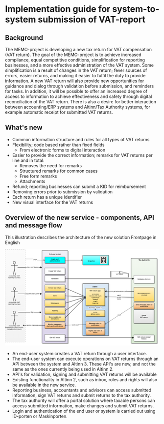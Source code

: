 # Implementation guide for system-to-system submission of VAT-report

## Background
The MEMO-project is developing a new tax return for VAT compensation (VAT return). The goal of the MEMO-project is to achieve increased compliance, equal competitive conditions, simplification for reporting businesses, and a more effective administration of the VAT system.
Some simplification is a result of changes in the VAT return; fever sources of errors, easier returns, and making it easier to fulfil the duty to provide information.
A new VAT return will also provide new opportunities for guidance and dialog through validation before submission, and reminders for tasks. In addition, it will be possible to offer an increased degree of access to information to achieve effectiveness and safety through digital reconciliation of the VAT return. There is also a desire for better interaction between accounting/ERP systems and Altinn/Tax Authority systems, for example automatic receipt for submitted VAT returns.

## What's new

-	Common information structure and rules for all types of VAT returns
-	Flexibility; code based rather than fixed fields
    -	From electronic forms to digital interaction
-	Easier to provide the correct information; remarks for VAT returns per line and in total:
    -	Removes the need for remarks
    -	Structured remarks for common cases
    -	Free form remarks
    - Attachments
-	Refund; reporting businesses can submit a KID for reimbursement
-	Removing errors prior to submission by validation
-	Each return has a unique identifier
-	New visual interface for the VAT returns

## Overview of the new service - components, API and message flow 
This illustration describes the architecture of the new solution
Frontpage in English

![VAT_return_overview.png](VAT_return_overview.png)


-	An end-user system creates a VAT return through a user interface.
-	The end-user system can execute operations on VAT returns through an API between the system and Altinn 3. These API's are new, and not the same as the ones currently being used in Altinn 2.
-	API's for validation, signing and submitting VAT returns will be available
-	Existing functionality in Altinn 2, such as inbox, roles and rights will also be available in the new service.
-	Reporting business, accountants and advisors can access submitted information, sign VAT returns and submit returns to the tax authority.
-	The tax authority will offer a portal solution where taxable persons can access submitted information, make changes and submit VAT returns.
-	Login and authentication of the end user or system is carried out using ID-porten or Maskinporten.
